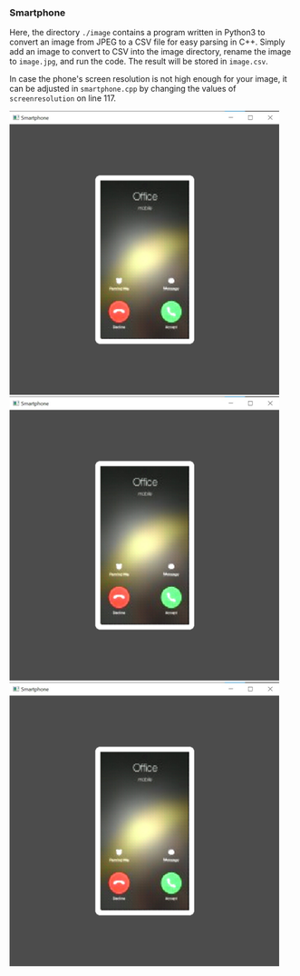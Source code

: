 ### Smartphone

Here, the directory ```./image``` contains a program written in Python3 to convert an image from JPEG to a CSV file for easy parsing in C++.
Simply add an image to convert to CSV into the image directory, rename the image to ```image.jpg```, and run the code.
The result will be stored in ```image.csv```.

In case the phone's screen resolution is not high enough for your image, it can be adjusted in ```smartphone.cpp``` by changing the values of ```screenresolution``` on line 117.

<img src = "https://raw.githubusercontent.com/ashishkulkarnii/opengl/main/smartphone/images/front.jpg" alt = "front.jpg" height = "500">
<img src = "https://raw.githubusercontent.com/ashishkulkarnii/opengl/main/smartphone/images/front.jpg" alt = "back.jpg" height = "500">
<img src = "https://raw.githubusercontent.com/ashishkulkarnii/opengl/main/smartphone/images/front.jpg" alt = "angled.jpg" height = "500">

